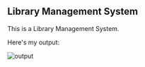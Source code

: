 ## Library Management System

This is a Library Management System.

Here's my output:

![output](https://github.com/Diya050/libms/assets/124448340/5346b9a9-8926-4faa-8a5f-48605bcdaa4f)

